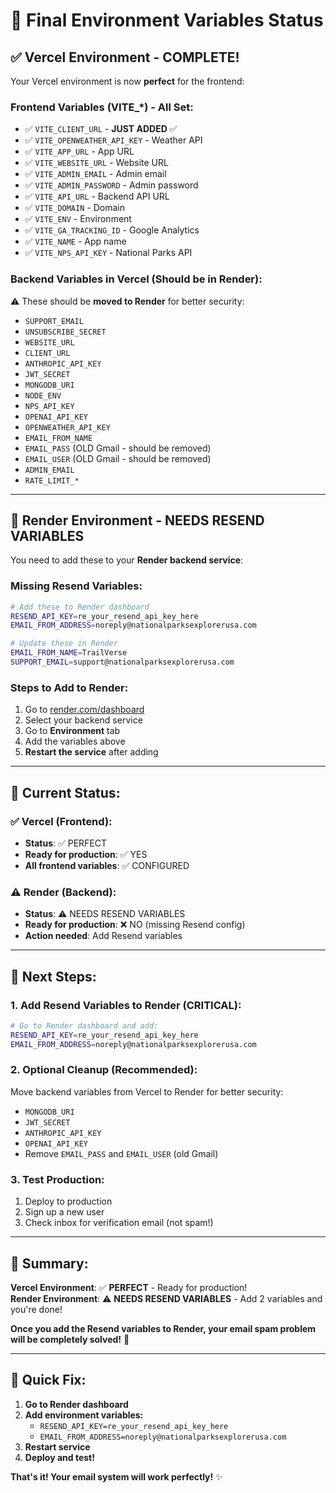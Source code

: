 # 🎯 Final Environment Variables Status

## ✅ **Vercel Environment - COMPLETE!**

Your Vercel environment is now **perfect** for the frontend:

### **Frontend Variables (VITE_*) - All Set:**
- ✅ `VITE_CLIENT_URL` - **JUST ADDED** ✅
- ✅ `VITE_OPENWEATHER_API_KEY` - Weather API
- ✅ `VITE_APP_URL` - App URL  
- ✅ `VITE_WEBSITE_URL` - Website URL
- ✅ `VITE_ADMIN_EMAIL` - Admin email
- ✅ `VITE_ADMIN_PASSWORD` - Admin password
- ✅ `VITE_API_URL` - Backend API URL
- ✅ `VITE_DOMAIN` - Domain
- ✅ `VITE_ENV` - Environment
- ✅ `VITE_GA_TRACKING_ID` - Google Analytics
- ✅ `VITE_NAME` - App name
- ✅ `VITE_NPS_API_KEY` - National Parks API

### **Backend Variables in Vercel (Should be in Render):**
⚠️ These should be **moved to Render** for better security:
- `SUPPORT_EMAIL`
- `UNSUBSCRIBE_SECRET` 
- `WEBSITE_URL`
- `CLIENT_URL`
- `ANTHROPIC_API_KEY`
- `JWT_SECRET`
- `MONGODB_URI`
- `NODE_ENV`
- `NPS_API_KEY`
- `OPENAI_API_KEY`
- `OPENWEATHER_API_KEY`
- `EMAIL_FROM_NAME`
- `EMAIL_PASS` (OLD Gmail - should be removed)
- `EMAIL_USER` (OLD Gmail - should be removed)
- `ADMIN_EMAIL`
- `RATE_LIMIT_*`

---

## 🚨 **Render Environment - NEEDS RESEND VARIABLES**

You need to add these to your **Render backend service**:

### **Missing Resend Variables:**
```bash
# Add these to Render dashboard
RESEND_API_KEY=re_your_resend_api_key_here
EMAIL_FROM_ADDRESS=noreply@nationalparksexplorerusa.com

# Update these in Render
EMAIL_FROM_NAME=TrailVerse
SUPPORT_EMAIL=support@nationalparksexplorerusa.com
```

### **Steps to Add to Render:**
1. Go to [render.com/dashboard](https://render.com/dashboard)
2. Select your backend service
3. Go to **Environment** tab
4. Add the variables above
5. **Restart the service** after adding

---

## 🎯 **Current Status:**

### ✅ **Vercel (Frontend):**
- **Status**: ✅ PERFECT
- **Ready for production**: ✅ YES
- **All frontend variables**: ✅ CONFIGURED

### ⚠️ **Render (Backend):**
- **Status**: ⚠️ NEEDS RESEND VARIABLES
- **Ready for production**: ❌ NO (missing Resend config)
- **Action needed**: Add Resend variables

---

## 🚀 **Next Steps:**

### **1. Add Resend Variables to Render (CRITICAL):**
```bash
# Go to Render dashboard and add:
RESEND_API_KEY=re_your_resend_api_key_here
EMAIL_FROM_ADDRESS=noreply@nationalparksexplorerusa.com
```

### **2. Optional Cleanup (Recommended):**
Move backend variables from Vercel to Render for better security:
- `MONGODB_URI`
- `JWT_SECRET`
- `ANTHROPIC_API_KEY`
- `OPENAI_API_KEY`
- Remove `EMAIL_PASS` and `EMAIL_USER` (old Gmail)

### **3. Test Production:**
1. Deploy to production
2. Sign up a new user
3. Check inbox for verification email (not spam!)

---

## 🎉 **Summary:**

**Vercel Environment**: ✅ **PERFECT** - Ready for production!  
**Render Environment**: ⚠️ **NEEDS RESEND VARIABLES** - Add 2 variables and you're done!

**Once you add the Resend variables to Render, your email spam problem will be completely solved!** 🚀

---

## 🔧 **Quick Fix:**

1. **Go to Render dashboard**
2. **Add environment variables:**
   - `RESEND_API_KEY=re_your_resend_api_key_here`
   - `EMAIL_FROM_ADDRESS=noreply@nationalparksexplorerusa.com`
3. **Restart service**
4. **Deploy and test!**

**That's it! Your email system will work perfectly!** ✨
